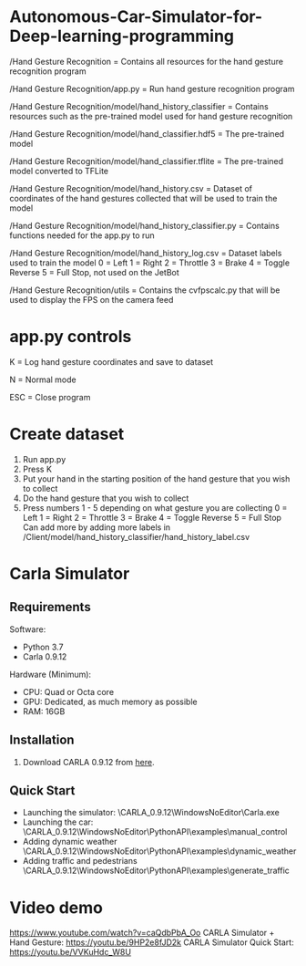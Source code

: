 # Autonomous-Car-Simulator-for-Deep-learning-programming

/Hand Gesture Recognition = Contains all resources for the hand gesture recognition program

/Hand Gesture Recognition/app.py = Run hand gesture recognition program

/Hand Gesture Recognition/model/hand_history_classifier = Contains resources such as the pre-trained model used for hand gesture recognition

/Hand Gesture Recognition/model/hand_classifier.hdf5 = The pre-trained model

/Hand Gesture Recognition/model/hand_classifier.tflite = The pre-trained model converted to TFLite

/Hand Gesture Recognition/model/hand_history.csv = Dataset of coordinates of the hand gestures collected that will be used to train the model

/Hand Gesture Recognition/model/hand_history_classifier.py = Contains functions needed for the app.py to run

/Hand Gesture Recognition/model/hand_history_log.csv = Dataset labels used to train the model 
0 = Left 
1 = Right 
2 = Throttle 
3 = Brake
4 = Toggle Reverse 
5 = Full Stop, not used on the JetBot

/Hand Gesture Recognition/utils = Contains the cvfpscalc.py that will be used to display the FPS on the camera feed

# app.py controls

K = Log hand gesture coordinates and save to dataset

N = Normal mode

ESC = Close program

# Create dataset

1. Run app.py
2. Press K
3. Put your hand in the starting position of the hand gesture that you wish to collect
4. Do the hand gesture that you wish to collect
5. Press numbers 1 - 5 depending on what gesture you are collecting
  0 = Left
  1 = Right
  2 = Throttle
  3 = Brake
  4 = Toggle Reverse
  5 = Full Stop
Can add more by adding more labels in /Client/model/hand_history_classifier/hand_history_label.csv

# Carla Simulator

## Requirements

Software:
* Python 3.7
* Carla 0.9.12

Hardware (Minimum):
* CPU: Quad or Octa core
* GPU: Dedicated, as much memory as possible
* RAM: 16GB

## Installation
1. Download CARLA 0.9.12 from [here](https://github.com/carla-simulator/carla/releases/tag/0.9.12/).

## Quick Start
* Launching the simulator: \CARLA_0.9.12\WindowsNoEditor\Carla.exe
* Launching the car: \CARLA_0.9.12\WindowsNoEditor\PythonAPI\examples\manual_control
* Adding dynamic weather \CARLA_0.9.12\WindowsNoEditor\PythonAPI\examples\dynamic_weather
* Adding traffic and pedestrians \CARLA_0.9.12\WindowsNoEditor\PythonAPI\examples\generate_traffic

# Video demo
https://www.youtube.com/watch?v=caQdbPbA_Oo
CARLA Simulator + Hand Gesture: https://youtu.be/9HP2e8fJD2k
CARLA Simulator Quick Start: https://youtu.be/VVKuHdc_W8U

